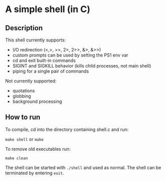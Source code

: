# A simple shell (in C)

## Description
This shell currently supports:
- I/O redirection (<,>, >>, 2>, 2>>, &>, &>>)
- custom prompts can be used by setting the PS1 env var
- cd and exit built-in commands
- SIGINT and SIGKILL behavior (kills child processes, not main shell)
- piping for a single pair of commands

Not currently supported:
- quotations
- globbing
- background processing


## How to run
To compile, cd into the directory containing shell.c and run:

`make shell` or `make`

To remove old executables run:

`make clean`

The shell can be started with `./shell` and used as normal.
The shell can be terminated by entering `exit`.
